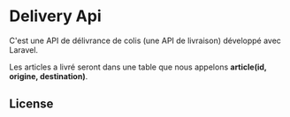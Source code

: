 # Delivery Api
C'est une API de délivrance de colis (une API de livraison) développé avec Laravel.

Les articles a livré seront dans une table que nous appelons __article(id, origine, destination)__.


## License

